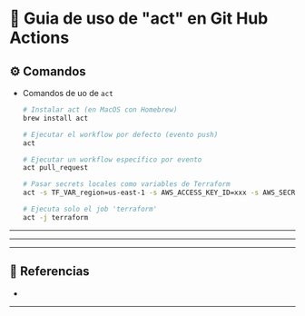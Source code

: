 # 🧪 Guia de uso de "act" en Git Hub Actions

## ⚙️ Comandos
- Comandos de uo de `act`
    ```bash
    # Instalar act (en MacOS con Homebrew)
    brew install act
    ```

    ```bash
    # Ejecutar el workflow por defecto (evento push)
    act
    ```

    ```bash
    # Ejecutar un workflow específico por evento
    act pull_request
    ```

    ```bash
   # Pasar secrets locales como variables de Terraform
   act -s TF_VAR_region=us-east-1 -s AWS_ACCESS_KEY_ID=xxx -s AWS_SECRET_ACCESS_KEY=xxx
    ```

    ```bash
    # Ejecuta solo el job 'terraform'
    act -j terraform
    ```

---


---


---

## 🔗 Referencias
- []()

---